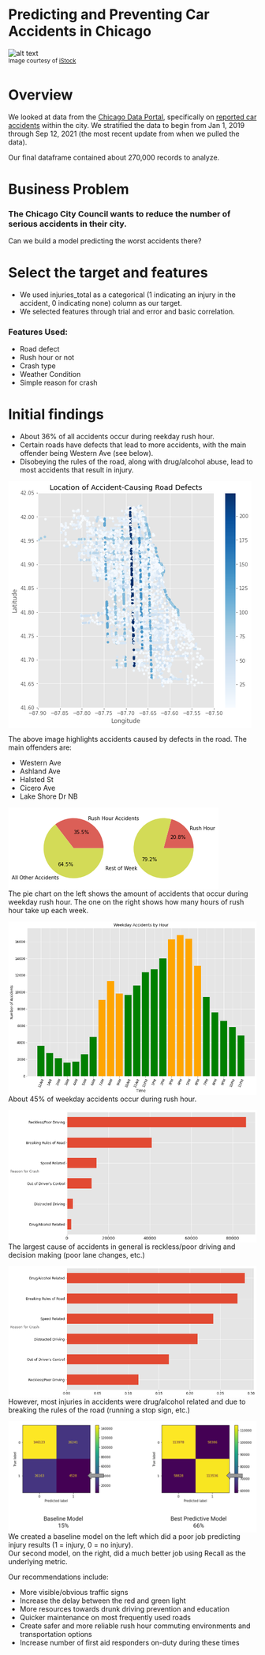 # Predicting and Preventing Car Accidents in Chicago

<img src="https://media.istockphoto.com/photos/chicago-cityscape-lake-michigan-at-night-picture-id1061183982?k=20&m=1061183982&s=612x612&w=0&h=ce_C2_2ZEqxjApQRhVJzAAgHcyJ8XlVD_nDuFS9Xodo=" alt="alt text" width="1000" height="450"><br>
<sup> Image courtesy of [iStock](https://www.istockphoto.com/search/2/image?phrase=chicago+skyline)<sub>
  
# Overview
We looked at data from the [Chicago Data Portal](https://data.cityofchicago.org/), specifically on [reported car accidents](https://data.cityofchicago.org/Transportation/Traffic-Crashes-Crashes/85ca-t3if) within the city. We stratified the data to begin from Jan 1, 2019 through Sep 12, 2021 (the most recent update from when we pulled the data).<br>
  
Our final dataframe contained about 270,000 records to analyze.
  
# Business Problem
### The Chicago City Council wants to reduce the number of serious accidents in their city.<br>
  Can we build a model predicting the worst accidents there?<br>
  
# Select the target and features<br>
  * We used injuries_total as a categorical (1 indicating an injury in the accident, 0 indicating none) column as our target.<br>
  * We selected features through trial and error and basic correlation.<br>
### Features Used:<br>
  * Road defect
  * Rush hour or not
  * Crash type
  * Weather Condition
  * Simple reason for crash<br>

# Initial findings
  * About 36% of all accidents occur during reekday rush hour.
  * Certain roads have defects that lead to more accidents, with the main offender being Western Ave (see below).
  * Disobeying the rules of the road, along with drug/alcohol abuse, lead to most accidents that result in injury.<br>
  
<img src="images/chitown_map.png" align="center"><br>
  
The above image highlights accidents caused by defects in the road. The main offenders are:<br>
  * Western Ave
  * Ashland Ave
  * Halsted St
  * Cicero Ave
  * Lake Shore Dr NB<br>

<img src="images/rush_hour_time_of_week.png" align="center"><br>
The pie chart on the left shows the amount of accidents that occur during weekday rush hour. The one on the right shows how many hours of rush hour take up each week.<br>
  
<img src="images/rush_hour_chart.png" align="center"><br>
About 45% of weekday accidents occur during rush hour.
  
<img src="images/accident_driver_causes.png" align="center"><br>
The largest cause of accidents in general is reckless/poor driving and decision making (poor lane changes, etc.)<br>

<img src="images/accidents_by_injury.png" align="center"><br>
However, most injuries in accidents were drug/alcohol related and due to breaking the rules of the road (running a stop sign, etc.)<br>
  
<img src="images/model_matrices.PNG" align="center"><br>
We created a baseline model on the left which did a poor job predicting injury results (1 = injury, 0 = no injury).<br>
Our second model, on the right, did a much better job using Recall as the underlying metric.<br>
  
Our recommendations include:<br>
  * More visible/obvious traffic signs
  * Increase the delay between the red and green light
  * More resources towards drunk driving prevention and education
  * Quicker maintenance on most frequently used roads
  * Create safer and more reliable rush hour commuting environments and transportation options
  * Increase number of first aid responders on-duty during these times
